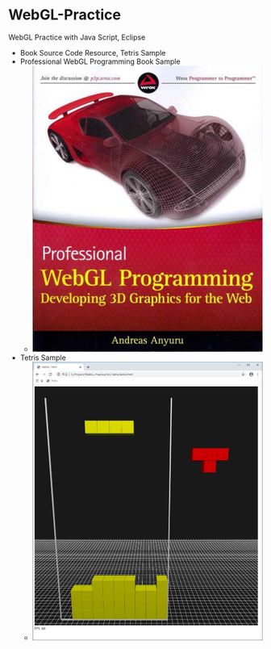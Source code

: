 # WebGL-Practice
WebGL Practice with Java Script, Eclipse
 - Book Source Code Resource, Tetris Sample
- Professional WebGL Programming Book Sample
  - ![](https://github.com/jjuiddong/WebGL-Practice/blob/master/Doc/webglbook2.jpg?raw=true)
- Tetris Sample
  - ![](https://github.com/jjuiddong/WebGL-Practice/blob/master/Doc/tetris.jpg?raw=true)
  
